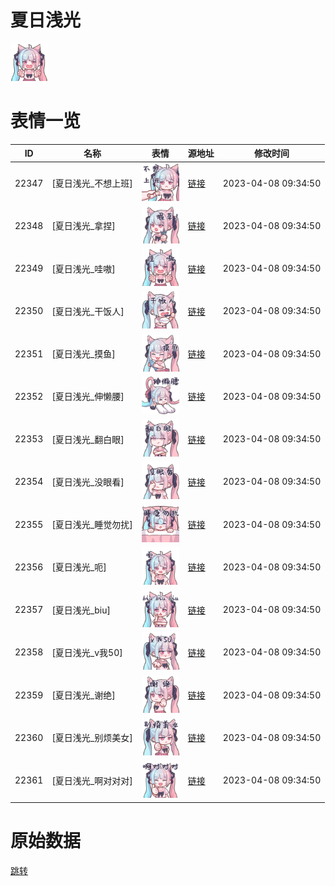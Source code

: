 # 夏日浅光

<img src="./cover.png" height="60" alt="cover" />

# 表情一览

|ID|名称|表情|源地址|修改时间|
|----|----|----|----|----|
|22347|[夏日浅光_不想上班]|<img src="./pic/022347_%5B夏日浅光_不想上班%5D.png" height="60" alt="不想上班"/>|[链接](https://i0.hdslb.com/bfs/garb/d6922ce9ba4147c8ac072649273e56ea6b28b38e.png)|2023-04-08 09:34:50|
|22348|[夏日浅光_拿捏]|<img src="./pic/022348_%5B夏日浅光_拿捏%5D.png" height="60" alt="拿捏"/>|[链接](https://i0.hdslb.com/bfs/garb/2a073bff57d5ed3a55dfe824bf1008b71b546d48.png)|2023-04-08 09:34:50|
|22349|[夏日浅光_哇嗷]|<img src="./pic/022349_%5B夏日浅光_哇嗷%5D.png" height="60" alt="哇嗷"/>|[链接](https://i0.hdslb.com/bfs/garb/bcede7680bfa7fb4710237c36d2ba842cb9e0243.png)|2023-04-08 09:34:50|
|22350|[夏日浅光_干饭人]|<img src="./pic/022350_%5B夏日浅光_干饭人%5D.png" height="60" alt="干饭人"/>|[链接](https://i0.hdslb.com/bfs/garb/da484118f6b80741ccf72f5c8242960cb26700b7.png)|2023-04-08 09:34:50|
|22351|[夏日浅光_摸鱼]|<img src="./pic/022351_%5B夏日浅光_摸鱼%5D.png" height="60" alt="摸鱼"/>|[链接](https://i0.hdslb.com/bfs/garb/d72d5e6096511a49d5afe749ee4a36de69a22123.png)|2023-04-08 09:34:50|
|22352|[夏日浅光_伸懒腰]|<img src="./pic/022352_%5B夏日浅光_伸懒腰%5D.png" height="60" alt="伸懒腰"/>|[链接](https://i0.hdslb.com/bfs/garb/7b1de800e5e19a7aa7d86cce69968126e22cf0cb.png)|2023-04-08 09:34:50|
|22353|[夏日浅光_翻白眼]|<img src="./pic/022353_%5B夏日浅光_翻白眼%5D.png" height="60" alt="翻白眼"/>|[链接](https://i0.hdslb.com/bfs/garb/90478880a10fd356fbac9ea256033f8eabd83a1f.png)|2023-04-08 09:34:50|
|22354|[夏日浅光_没眼看]|<img src="./pic/022354_%5B夏日浅光_没眼看%5D.png" height="60" alt="没眼看"/>|[链接](https://i0.hdslb.com/bfs/garb/e323410c04962526bac275d8f80b2384aacefce4.png)|2023-04-08 09:34:50|
|22355|[夏日浅光_睡觉勿扰]|<img src="./pic/022355_%5B夏日浅光_睡觉勿扰%5D.png" height="60" alt="睡觉勿扰"/>|[链接](https://i0.hdslb.com/bfs/garb/7bc1417a1ff0437ef936b5f06d587379d648b047.png)|2023-04-08 09:34:50|
|22356|[夏日浅光_呃]|<img src="./pic/022356_%5B夏日浅光_呃%5D.png" height="60" alt="呃"/>|[链接](https://i0.hdslb.com/bfs/garb/73327d77147212815f08d5a73384a9ca07fe6872.png)|2023-04-08 09:34:50|
|22357|[夏日浅光_biu]|<img src="./pic/022357_%5B夏日浅光_biu%5D.png" height="60" alt="biu"/>|[链接](https://i0.hdslb.com/bfs/garb/37c6348f3d10d7fa2c40f13a68abbe5b832b86f5.png)|2023-04-08 09:34:50|
|22358|[夏日浅光_v我50]|<img src="./pic/022358_%5B夏日浅光_v我50%5D.png" height="60" alt="v我50"/>|[链接](https://i0.hdslb.com/bfs/garb/9782927c9df3b2ad00d4a32291bf2fb39c8d328f.png)|2023-04-08 09:34:50|
|22359|[夏日浅光_谢绝]|<img src="./pic/022359_%5B夏日浅光_谢绝%5D.png" height="60" alt="谢绝"/>|[链接](https://i0.hdslb.com/bfs/garb/b50483cb6dc0d2754cf863370893eced9f5898fc.png)|2023-04-08 09:34:50|
|22360|[夏日浅光_别烦美女]|<img src="./pic/022360_%5B夏日浅光_别烦美女%5D.png" height="60" alt="别烦美女"/>|[链接](https://i0.hdslb.com/bfs/garb/3467a16a35cb4fd31108c60de85487357194d75b.png)|2023-04-08 09:34:50|
|22361|[夏日浅光_啊对对对]|<img src="./pic/022361_%5B夏日浅光_啊对对对%5D.png" height="60" alt="啊对对对"/>|[链接](https://i0.hdslb.com/bfs/garb/3589f4050be006dea828413defa17df71e4d6c81.png)|2023-04-08 09:34:50|

# 原始数据

[跳转](./raw.json)

